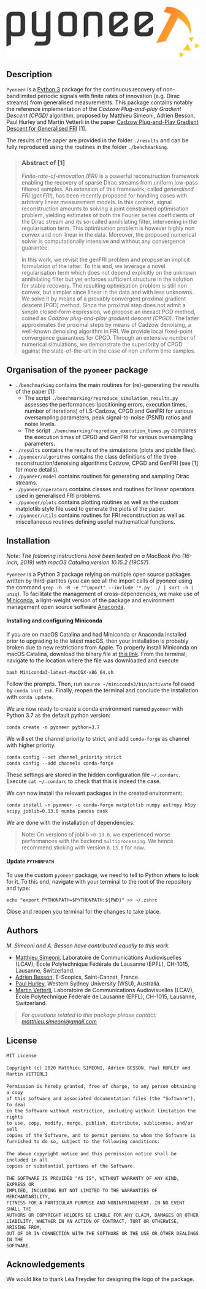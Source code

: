 ![alt text](pyoneer.png "pyoneer")
## Description
`Pyoneer` is a [Python 3](https://www.python.org)  package for the continuous recovery of non-bandlimited periodic signals with finite rates of innovation (e.g. Dirac streams) from generalised measurements. This package contains notably the reference implementation of the *Cadzow Plug-and-play Gradient Descent (CPGD)* algorithm, proposed by Matthieu Simeoni, Adrien Besson, Paul Hurley and Martin Vetterli in the paper [Cadzow Plug-and-Play Gradient Descent for Generalised FRI](https://infoscience.epfl.ch/record/277293?ln=en) [1].

The results of the paper  are provided in the folder `./results` and can be fully reproduced using the routines in the folder `./benchmarking`. 

>### Abstract of [1]
>*Finite-rate-of-innovation (FRI)* is a powerful reconstruction framework enabling the recovery of sparse Dirac streams  from uniform low-pass filtered samples. An extension of this framework, called *generalised FRI (genFRI)*, has been recently proposed for handling cases with arbitrary linear measurement models. In this context,  signal reconstruction amounts to solving a joint constrained optimisation problem, yielding estimates of both the Fourier series coefficients of the Dirac stream and its so-called annihilating filter, intervening in the regularisation term. This optimisation problem is however highly non convex and non linear in the data. Moreover, the proposed numerical solver is computationally intensive and without any convergence guarantee. 
>
>In this work, we revisit the genFRI problem and propose an implicit formulation of the latter. To this end, we leverage a  novel regularisation term which does not depend explicitly on the unknown annihilating filter but yet enforces sufficient structure in the solution for stable recovery. The resulting optimisation problem is still non convex, but simpler since linear in the data and with less unknowns. We solve it by means of a provably convergent proximal gradient descent (PGD) method.  Since the proximal step does not admit a simple closed-form expression, we propose an inexact PGD method, coined as *Cadzow plug-and-play gradient descent (CPGD)*. The latter approximates the proximal steps by means of Cadzow denoising, a well-known denoising algorithm in FRI. We provide local fixed-point convergence guarantees for CPGD. Through an extensive number of numerical simulations, we demonstrate the superiority of CPGD against the state-of-the-art in the case of non uniform time samples. 


## Organisation of the `pyoneer` package
* `./benchmarking` contains the main routines for (re)-generating the results of the paper [1]:
    - The script `./benchmarking/reproduce_simulation_results.py` assesses the performances (positioning errors, execution times, number of iterations) of LS-Cadzow, CPGD and GenFRI for various oversampling parameters, peak signal-to-noise (PSNR) ratios and noise levels. 
    - The script `./benchmarking/reproduce_execution_times.py` compares the execution times of CPGD and GenFRI for various oversampling parameters.
* `./results` contains the results of the simulations (plots and pickle files).
* `./pyoneer/algorithms` contains the class definitions of the three reconstruction/denoising algorithms Cadzow, CPGD and GenFRI (see [1] for more details).
* `./pyoneer/model` contains routines for generating and sampling Dirac streams.
* `./pyoneer/operators` contains classes and routines for linear operators used in generalised FRI problems.
* `./pyoneer/plots` contains plotting routines as well as the custom matplotlib style file used to generate the plots of the paper. 
* `./pyoneer/utils` contains routines for FRI reconstruction as well as miscellaneous routines defining useful mathematical functions.

## Installation 
*Note: The following instructions have been tested on a MacBook Pro (16-inch, 2019) with macOS Catalina version 10.15.2 (19C57).*

`Pyoneer` is a Python 3 package relying on multiple open source packages written by third-partites (you can see all the import calls of pyoneer using the command `grep -h -R -e "^import" --include '*.py' ./ | sort -h | uniq`). To facilitate the management of cross-dependencies, we make use of [Miniconda](https://conda.io/miniconda.html), a light-weight version of the package and environment management open source software [Anaconda](https://docs.conda.io/projects/conda/en/latest/glossary.html#anaconda-glossary). 

#### Installing and configuring Miniconda
If you are on macOS Catalina and had Miniconda or Anaconda installed prior to upgrading to the latest macOS, then your installation is probably broken due to new restrictions from Apple. To properly install Miniconda on macOS Catalina, download the binary file at [this link](https://repo.anaconda.com/miniconda/Miniconda3-latest-MacOSX-x86_64.sh). From the terminal, navigate to the location where the file was downloaded and execute 
```
bash Miniconda3-latest-MacOSX-x86_64.sh
```
Follow the prompts. Then, run `source ~/miniconda3/bin/activate` followed by `conda init zsh`. Finally, reopen the terminal and conclude the installation with `conda update`.


We are now ready to create a conda environment named `pyoneer` with Python 3.7 as the default python version:
```
conda create -n pyoneer python=3.7 
```
We will set the channel priority to strict, and add `conda-forge` as channel with higher priority.
```
conda config --set channel_priority strict
conda config --add channels conda-forge
```
These settings are stored in the hidden configuration file `~/.condarc`. Execute `cat ~/.condarc` to check that this is indeed the case.  

We can now install the relevant packages in the created environment:
```
conda install -n pyoneer -c conda-forge matplotlib numpy astropy h5py scipy joblib=0.13.0 numba pandas dask
```
We are done with the installation of dependencies. 
>Note: On versions of joblib `>0.13.0`, we experienced worse performances with the backend `multiprocessing`. We hence recommend sticking with version `0.13.0` for now.

#### Update `PYTHONPATH`
To use the custom `pyoneer` package, we need to tell to Python where to look for it. To this end, navigate with your terminal to the root of the repository and type:
```
echo "export PYTHONPATH=$PYTHONPATH:${PWD}" >> ~/.zshrc
```
Close and reopen you terminal for the changes to take place.

## Authors
*M. Simeoni and A. Besson have contributed equally to this work.*
* [Matthieu Simeoni](mailto:matthieu.simeoni@gmail.com), Laboratoire de Communications
Audiovisuelles (LCAV), École Polytechnique Fédérale de Lausanne (EPFL), CH-1015, Lausanne, Switzerland.
* [Adrien Besson](mailto:adribesson@gmail.com), E-Scopics, Saint-Cannat, France.
* [Paul Hurley](mailto:Paul.Hurley@westernsydney.edu.au), Western Sydney University (WSU), Australia.
* [Martin Vetterli](mailto:Paul.Hurley@westernsydney.edu.au), Laboratoire de Communications
Audiovisuelles (LCAV), École Polytechnique Fédérale de Lausanne (EPFL), CH-1015, Lausanne, Switzerland.

> *For questions related to this package please contact: matthieu.simeoni@gmail.com*
## License
```
MIT License

Copyright (c) 2020 Matthieu SIMEONI, Adrien BESSON, Paul HURLEY and Martin VETTERLI

Permission is hereby granted, free of charge, to any person obtaining a copy
of this software and associated documentation files (the "Software"), to deal
in the Software without restriction, including without limitation the rights
to use, copy, modify, merge, publish, distribute, sublicense, and/or sell
copies of the Software, and to permit persons to whom the Software is
furnished to do so, subject to the following conditions:

The above copyright notice and this permission notice shall be included in all
copies or substantial portions of the Software.

THE SOFTWARE IS PROVIDED "AS IS", WITHOUT WARRANTY OF ANY KIND, EXPRESS OR
IMPLIED, INCLUDING BUT NOT LIMITED TO THE WARRANTIES OF MERCHANTABILITY,
FITNESS FOR A PARTICULAR PURPOSE AND NONINFRINGEMENT. IN NO EVENT SHALL THE
AUTHORS OR COPYRIGHT HOLDERS BE LIABLE FOR ANY CLAIM, DAMAGES OR OTHER
LIABILITY, WHETHER IN AN ACTION OF CONTRACT, TORT OR OTHERWISE, ARISING FROM,
OUT OF OR IN CONNECTION WITH THE SOFTWARE OR THE USE OR OTHER DEALINGS IN THE
SOFTWARE.
```

## Acknowledgements
We would like to thank Léa Freydier for designing the logo of the package.
